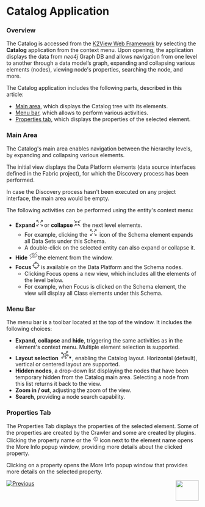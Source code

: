 <web>

# Catalog Application

### Overview

The Catalog is accessed from the [K2View Web Framework](/articles/30_web_framework/01_web_framework_overview.md) by selecting the **Catalog** application from the context menu. Upon opening, the application displays the data from *neo4j* Graph DB and allows navigation from one level to another through a data model’s graph, expanding and collapsing various elements (nodes), viewing node's properties, searching the node, and more.

The Catalog application includes the following parts, described in this article:

* [Main area](05_catalog_app.md#main-area), which displays the Catalog tree with its elements.
* [Menu bar](05_catalog_app.md#menu-bar), which allows to perform various activities. 
* [Properties tab](05_catalog_app.md#properties-tab), which displays the properties of the selected element.

### Main Area

The Catalog's main area enables navigation between the hierarchy levels, by expanding and collapsing various elements.

The initial view displays the Data Platform elements (data source interfaces defined in the Fabric project), for which the Discovery process has been performed.

In case the Discovery process hasn't been executed on any project interface, the main area would be empty. 

The following activities can be performed using the entity's context menu:

* **Expand**<img src="images/expand.png" style="zoom:80%;" />or **collapse**<img src="images/collapse.png" style="zoom:80%;" /> the next level elements. 
  * For example, clicking the <img src="images/expand.png" style="zoom:80%;" /> icon of the Schema element expands all Data Sets under this Schema. 
  * A double-click on the selected entity can also expand or collapse it.
* **Hide** <img src="images/hide.png" style="zoom:80%;" />the element from the window.
* **Focus**<img src="images/focus.png" style="zoom:80%;" /> is available on the Data Platform and the Schema nodes. 
  * Clicking Focus opens a new view, which includes all the elements of the level below. 
  * For example, when Focus is clicked on the Schema element, the view will display all Class elements under this Schema.

### Menu Bar

The menu bar is a toolbar located at the top of the window. It includes the following choices:

* **Expand**, **collapse** and **hide**, triggering the same activities as in the element's context menu. Multiple element selection is supported.  
* **Layout selection** <img src="images/layout.png" style="zoom:80%;" />, enabling the Catalog layout. Horizontal (default), vertical or centered layout are supported.
* **Hidden nodes**, a drop-down list displaying the nodes that have been temporary hidden from the Catalog main area. Selecting a node from this list returns it back to the view.
* **Zoom in / out**, adjusting the zoom of the view.
* **Search**, providing a node search capability.

### Properties Tab

The Properties Tab displays the properties of the selected element. Some of the properties are created by the Crawler and some are created by plugins. Clicking the property name or the <img src="images/info.png" style="zoom:80%;"/> icon next to the element name opens the More Info popup window, providing more details about the clicked property. 

Clicking on a property opens the More Info popup window that provides more details on the selected property.







[![Previous](/articles/images/Previous.png)](04_plugin_framework.md)[<img align="right" width="60" height="54" src="/articles/images/Next.png">](06_catalog_versioning.md) 

</web>
